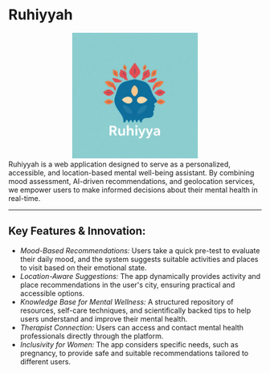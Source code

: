 # Ruhiyyah 
<div align="center">
   <img src="ruhhiyah.jpeg" alt="RUHIYYAH" width="250" />
</div>
Ruhiyyah is a web application designed to serve as a personalized, accessible, and location-based mental well-being assistant. By combining mood assessment, AI-driven recommendations, and geolocation services, we empower users to make informed decisions about their mental health in real-time.

---

## Key Features & Innovation:
- *Mood-Based Recommendations:* Users take a quick pre-test to evaluate their daily mood, and the system suggests suitable activities and places to visit based on their emotional state.  
- *Location-Aware Suggestions:* The app dynamically provides activity and place recommendations in the user's city, ensuring practical and accessible options.  
- *Knowledge Base for Mental Wellness:* A structured repository of resources, self-care techniques, and scientifically backed tips to help users understand and improve their mental health.  
- *Therapist Connection:* Users can access and contact mental health professionals directly through the platform.  
- *Inclusivity for Women:* The app considers specific needs, such as pregnancy, to provide safe and suitable recommendations tailored to different users.

 
